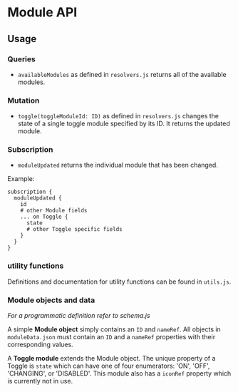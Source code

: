 # Module API

## Usage

### Queries

* `availableModules` as defined in `resolvers.js` returns all of the available modules.

### Mutation

* `toggle(toggleModuleId: ID)` as defined in `resolvers.js` changes the state of a single toggle module specified by its ID. It returns the updated module.

### Subscription

* `moduleUpdated` returns the individual module that has been changed. 

Example:

```gql
subscription {
  moduleUpdated {
    id
    # other Module fields
    ... on Toggle {
      state
      # other Toggle specific fields
    }
  }
}
```

### utility functions

Definitions and documentation for utility functions can be found in `utils.js`.

### Module objects and data

*For a programmatic definition refer to schema.js*

A simple **Module object** simply contains an `ID` and `nameRef`. All objects in `moduleData.json` must contain an `ID` and a `nameRef` properties with their corresponding values.

A **Toggle module** extends the Module object. The unique property of a Toggle is `state` which can have one of four enumerators: 'ON', 'OFF', 'CHANGING', or 'DISABLED'. This module also has a `iconRef` property which is currently not in use.